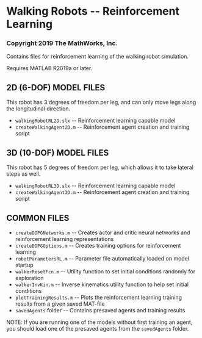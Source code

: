 # Walking Robots -- Reinforcement Learning
### Copyright 2019 The MathWorks, Inc.

Contains files for reinforcement learning of the walking robot simulation.

Requires MATLAB R2019a or later.

## 2D (6-DOF) MODEL FILES
This robot has 3 degrees of freedom per leg, and can only move legs along the longitudinal direction.

* `walkingRobotRL2D.slx` -- Reinforcement learning capable model
* `createWalkingAgent2D.m` -- Reinforcement agent creation and training script

## 3D (10-DOF) MODEL FILES
This robot has 5 degrees of freedom per leg, which allows it to take lateral steps as well.

* `walkingRobotRL3D.slx` -- Reinforcement learning capable model
* `createWalkingAgent3D.m` -- Reinforcement agent creation and training script

## COMMON FILES
* `createDDPGNetworks.m` -- Creates actor and critic neural networks and reinforcement learning representations
* `createDDPGOptions.m` -- Creates training options for reinforcement learning
* `robotParametersRL.m` -- Parameter file automatically loaded on model startup
* `walkerResetFcn.m` -- Utility function to set initial conditions randomly for exploration
* `walkerInvKin.m` -- Inverse kinematics utility function to help set initial conditions
* `plotTrainingResults.m` -- Plots the reinforcement learning training results from a given saved MAT-file
* `savedAgents` folder -- Contains presaved agents and training results

NOTE: If you are running one of the models without first training an agent, 
you should load one of the presaved agents from the `savedAgents` folder.